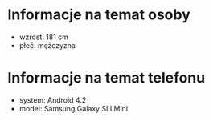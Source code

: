 # Informacje na temat osoby
- wzrost: 181 cm
- płeć: mężczyzna

# Informacje na temat telefonu
- system: Android 4.2
- model: Samsung Galaxy SIII Mini
